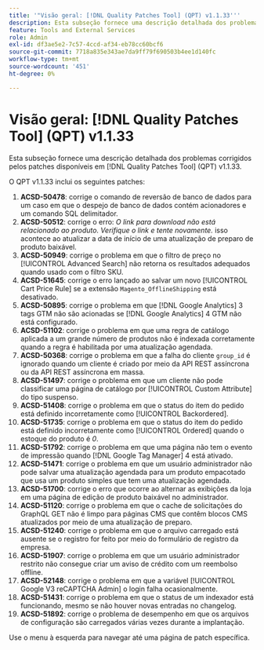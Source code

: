 ```yaml
---
title: '"Visão geral: [!DNL Quality Patches Tool] (QPT) v1.1.33'''
description: Esta subseção fornece uma descrição detalhada dos problemas corrigidos pelos patches disponíveis em [!DNL Quality Patches Tool] (QPT) v1.1.33.
feature: Tools and External Services
role: Admin
exl-id: df3ae5e2-7c57-4ccd-af34-eb78cc60bcf6
source-git-commit: 7718a835e343ae7da9ff79f690503b4ee1d140fc
workflow-type: tm+mt
source-wordcount: '451'
ht-degree: 0%

---
```


# Visão geral: [!DNL Quality Patches Tool] (QPT) v1.1.33

Esta subseção fornece uma descrição detalhada dos problemas corrigidos pelos patches disponíveis em [!DNL Quality Patches Tool] (QPT) v1.1.33.

O QPT v1.1.33 inclui os seguintes patches:

1. **ACSD-50478**: corrige o comando de reversão de banco de dados para um caso em que o despejo de banco de dados contém acionadores e um comando SQL delimitador.
1. **ACSD-50512**: corrige o erro: *O link para download não está relacionado ao produto. Verifique o link e tente novamente.*  isso acontece ao atualizar a data de início de uma atualização de preparo de produto baixável.
1. **ACSD-50949**: corrige o problema em que o filtro de preço no [!UICONTROL Advanced Search] não retorna os resultados adequados quando usado com o filtro SKU.
1. **ACSD-51645**: corrige o erro lançado ao salvar um novo [!UICONTROL Cart Price Rule] se a extensão `Magento_OfflineShipping` está desativado.
1. **ACSD-50895**: corrige o problema em que [!DNL Google Analytics] 3 tags GTM não são acionadas se [!DNL Google Analytics] 4 GTM não está configurado.
1. **ACSD-51102**: corrige o problema em que uma regra de catálogo aplicada a um grande número de produtos não é indexada corretamente quando a regra é habilitada por uma atualização agendada.
1. **ACSD-50368**: corrige o problema em que a falha do cliente `group_id` é ignorado quando um cliente é criado por meio da API REST assíncrona ou da API REST assíncrona em massa.
1. **ACSD-51497**: corrige o problema em que um cliente não pode classificar uma página de catálogo por [!UICONTROL Custom Attribute] do tipo suspenso.
1. **ACSD-51408**: corrige o problema em que o status do item do pedido está definido incorretamente como [!UICONTROL Backordered].
1. **ACSD-51735**: corrige o problema em que o status do item do pedido está definido incorretamente como [!UICONTROL Ordered] quando o estoque do produto é *0*.
1. **ACSD-51792**: corrige o problema em que uma página não tem o evento de impressão quando [!DNL Google Tag Manager] 4 está ativado.
1. **ACSD-51471**: corrige o problema em que um usuário administrador não pode salvar uma atualização agendada para um produto empacotado que usa um produto simples que tem uma atualização agendada.
1. **ACSD-51700**: corrige o erro que ocorre ao alternar as exibições da loja em uma página de edição de produto baixável no administrador.
1. **ACSD-51120**: corrige o problema em que o cache de solicitações do GraphQL GET não é limpo para páginas CMS que contêm blocos CMS atualizados por meio de uma atualização de preparo.
1. **ACSD-51240**: corrige o problema em que o arquivo carregado está ausente se o registro for feito por meio do formulário de registro da empresa.
1. **ACSD-51907**: corrige o problema em que um usuário administrador restrito não consegue criar um aviso de crédito com um reembolso offline.
1. **ACSD-52148**: corrige o problema em que a variável [!UICONTROL Google V3 reCAPTCHA Admin] o login falha ocasionalmente.
1. **ACSD-51431**: corrige o problema em que o status de um indexador está funcionando, mesmo se não houver novas entradas no changelog.
1. **ACSD-51892**: corrige o problema de desempenho em que os arquivos de configuração são carregados várias vezes durante a implantação.

Use o menu à esquerda para navegar até uma página de patch específica.
